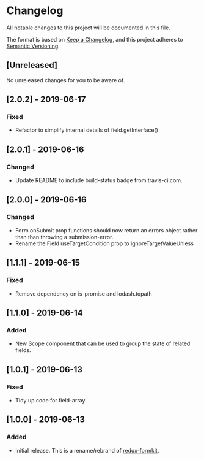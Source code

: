 # Changelog
All notable changes to this project will be documented in this file.

The format is based on [Keep a Changelog](https://keepachangelog.com/en/1.0.0/),
and this project adheres to [Semantic Versioning](https://semver.org/spec/v2.0.0.html).

## [Unreleased]
No unreleased changes for you to be aware of.

## [2.0.2] - 2019-06-17
### Fixed
- Refactor to simplify internal details of field.getInterface()

## [2.0.1] - 2019-06-16
### Changed
- Update README to include build-status badge from travis-ci.com.

## [2.0.0] - 2019-06-16
### Changed
- Form onSubmit prop functions should now return an errors object rather than than throwing a submission-error.
- Rename the Field useTargetCondition prop to ignoreTargetValueUnless

## [1.1.1] - 2019-06-15
### Fixed
- Remove dependency on is-promise and lodash.topath

## [1.1.0] - 2019-06-14
### Added
- New Scope component that can be used to group the state of related fields.

## [1.0.1] - 2019-06-13
### Fixed
- Tidy up code for field-array.

## [1.0.0] - 2019-06-13
### Added
- Initial release. This is a rename/rebrand of [redux-formkit](https://www.npmjs.com/package/redux-formkit).
